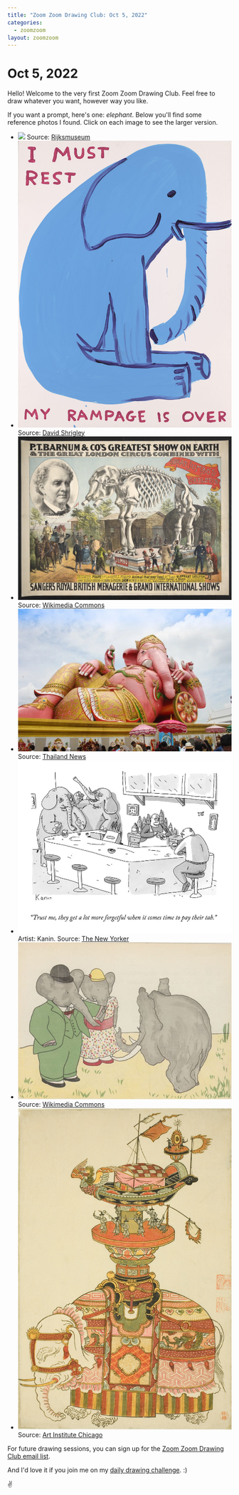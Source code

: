 ```yaml
---
title: "Zoom Zoom Drawing Club: Oct 5, 2022"
categories:
  - zoomzoom
layout: zoomzoom
---
```


<h1>Oct 5, 2022</h1>

<p>
  Hello! Welcome to the very first Zoom Zoom Drawing Club.
  Feel free to draw whatever you want, however way you like.
</p>
<p>
  If you want a prompt, here's one: <em>elephant</em>. Below you'll find
  some reference photos I found.
  Click on each image to see the larger version.
</p>


<ul class="reference-photos">
  <li>
    <a href="/assets/images/zoomzoom/elefante.jpg"><img src="/assets/images/zoomzoom/elefante.jpg"></a>
    <span>Source: <a href="https://www.rijksmuseum.nl/en/collection/RP-P-OB-201.021">Rijksmuseum</a></span>
  </li>
  <li>
    <a href="/assets/images/zoomzoom/elephant-shrigly.jpg"><img src="/assets/images/zoomzoom/elephant-shrigly.jpg"></a>
    <span>Source: <a href="https://davidshrigley.com/printmaking/my-rampage-is-over">David Shrigley</a></span>
  </li>
  <li>
    <a href="/assets/images/zoomzoom/btbarnum-elephant.jpg"><img src="/assets/images/zoomzoom/btbarnum-elephant.jpg"></a>
    <span>Source: <a href="https://commons.wikimedia.org/wiki/File:P.T._Barnum_%26_Co.%27s_greatest_show_on_earth_%26_the_great_London_circus_combined_with_Sanger%27s_Royal_British_menagerie_%26_grand_international_shows_LCCN2012645423.jpg">Wikimedia Commons</a></span>
  </li>
  <li>
    <a href="/assets/images/zoomzoom/pink-ganesh.jpg"><img src="/assets/images/zoomzoom/pink-ganesh.jpg"></a>
    <span>Source: <a href="https://www.thailandnews.co/2022/07/wat-saman-rattanaram-ganesh-temple-in-chachoengsao/">Thailand News</a></span>
  </li>
  <li>
    <a href="/assets/images/zoomzoom/kanin-drunk-elephant.jpg"><img src="/assets/images/zoomzoom/kanin-drunk-elephant.jpg"></a>
    <span>Artist: Kanin. Source: <a href="https://condenaststore.com/featured/a-bartender-speaks-to-a-man-sitting-in-a-bar-zachary-kanin.html">The New Yorker</a></span>
  </li>
  <li>
    <a href="/assets/images/zoomzoom/babar.jpg"><img src="/assets/images/zoomzoom/babar.jpg"></a>
    <span>Source: <a href="https://commons.wikimedia.org/wiki/File:Histoire_de_Babar_-_page_40.jpg">Wikimedia Commons</a></span>
  </li>
  <li>
    <a href="/assets/images/zoomzoom/mechanical-elephant.jpg"><img src="/assets/images/zoomzoom/mechanical-elephant.jpg"></a>
    <span>Source: <a href="https://www.artic.edu/artworks/21083/mechanical-elephant-with-festival-barge-and-korean-musicians">Art Institute Chicago</a></span>
  </li>
</ul>

<p>
  For future drawing sessions,
  you can sign up for the <a href="https://buttondown.email/mrshawnliu"> Zoom Zoom Drawing Club email list</a>.
</p>
<p>
  And I'd love it if you join me on my <a href="https://doevery.day/mrshawnliu">daily drawing challenge</a>.
   :)
</p>
<div class="footer-symbol">✌</div>
